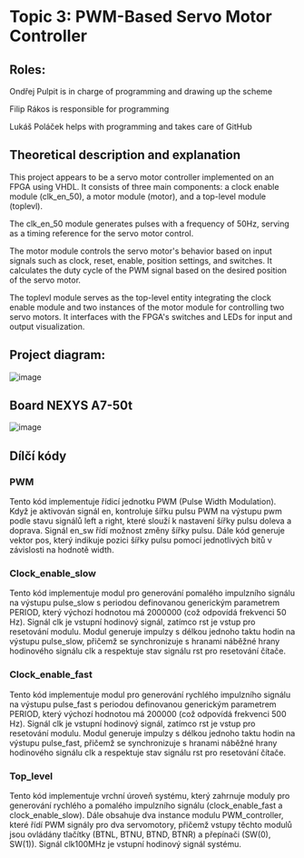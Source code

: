 # Topic 3: PWM-Based Servo Motor Controller

## Roles:

  Ondřej Pulpit is in charge of programming and drawing up the scheme
  
  Filip Rákos is responsible for programming
  
  Lukáš Poláček helps with programming and takes care of GitHub

## Theoretical description and explanation

This project appears to be a servo motor controller implemented on an FPGA using VHDL. It consists of three main components: a clock enable module (clk_en_50), a motor module (motor), and a top-level module (toplevl).

The clk_en_50 module generates pulses with a frequency of 50Hz, serving as a timing reference for the servo motor control.

The motor module controls the servo motor's behavior based on input signals such as clock, reset, enable, position settings, and switches. It calculates the duty cycle of the PWM signal based on the desired position of the servo motor.

The toplevl module serves as the top-level entity integrating the clock enable module and two instances of the motor module for controlling two servo motors. It interfaces with the FPGA's switches and LEDs for input and output visualization.

## Project diagram:

![image](https://github.com/Feecuss/PWM-Based-Servo-Motor-Controller/assets/165302466/0cdd67f1-5dfc-44ef-ac10-77c279308322)

## Board NEXYS A7-50t
![image](https://github.com/Feecuss/PWM-Based-Servo-Motor-Controller/assets/165302466/2c7c87aa-d130-43c4-8428-c5c4d612e36e)

## Dílčí kódy
### PWM
Tento kód implementuje řídicí jednotku PWM (Pulse Width Modulation). Když je aktivován signál en, kontroluje šířku pulsu PWM na výstupu pwm podle stavu signálů left a right, které slouží k nastavení šířky pulsu doleva a doprava. Signál en_sw řídí možnost změny šířky pulsu. Dále kód generuje vektor pos, který indikuje pozici šířky pulsu pomocí jednotlivých bitů v závislosti na hodnotě width.

### Clock_enable_slow
Tento kód implementuje modul pro generování pomalého impulzního signálu na výstupu pulse_slow s periodou definovanou generickým parametrem PERIOD, který výchozí hodnotou má 2000000 (což odpovídá frekvenci 50 Hz). Signál clk je vstupní hodinový signál, zatímco rst je vstup pro resetování modulu. Modul generuje impulzy s délkou jednoho taktu hodin na výstupu pulse_slow, přičemž se synchronizuje s hranami náběžné hrany hodinového signálu clk a respektuje stav signálu rst pro resetování čítače.

### Clock_enable_fast
Tento kód implementuje modul pro generování rychlého impulzního signálu na výstupu pulse_fast s periodou definovanou generickým parametrem PERIOD, který výchozí hodnotou má 200000 (což odpovídá frekvenci 500 Hz). Signál clk je vstupní hodinový signál, zatímco rst je vstup pro resetování modulu. Modul generuje impulzy s délkou jednoho taktu hodin na výstupu pulse_fast, přičemž se synchronizuje s hranami náběžné hrany hodinového signálu clk a respektuje stav signálu rst pro resetování čítače.

### Top_level
Tento kód implementuje vrchní úroveň systému, který zahrnuje moduly pro generování rychlého a pomalého impulzního signálu (clock_enable_fast a clock_enable_slow). Dále obsahuje dva instance modulu PWM_controller, které řídí PWM signály pro dva servomotory, přičemž vstupy těchto modulů jsou ovládány tlačítky (BTNL, BTNU, BTND, BTNR) a přepínači (SW(0), SW(1)). Signál clk100MHz je vstupní hodinový signál systému.

